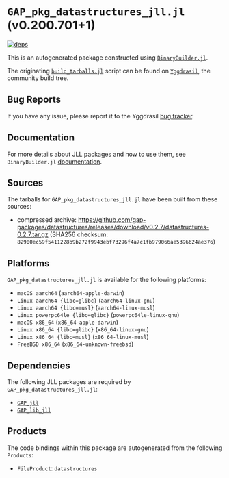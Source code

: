 # `GAP_pkg_datastructures_jll.jl` (v0.200.701+1)

[![deps](https://juliahub.com/docs/GAP_pkg_datastructures_jll/deps.svg)](https://juliahub.com/ui/Packages/GAP_pkg_datastructures_jll/WdFR0?page=2)

This is an autogenerated package constructed using [`BinaryBuilder.jl`](https://github.com/JuliaPackaging/BinaryBuilder.jl).

The originating [`build_tarballs.jl`](https://github.com/JuliaPackaging/Yggdrasil/blob/8a3485995031a5598ed23f0f85d08b9161486a39/G/GAP_pkg/GAP_pkg_datastructures/build_tarballs.jl) script can be found on [`Yggdrasil`](https://github.com/JuliaPackaging/Yggdrasil/), the community build tree.

## Bug Reports

If you have any issue, please report it to the Yggdrasil [bug tracker](https://github.com/JuliaPackaging/Yggdrasil/issues).

## Documentation

For more details about JLL packages and how to use them, see `BinaryBuilder.jl` [documentation](https://docs.binarybuilder.org/stable/jll/).

## Sources

The tarballs for `GAP_pkg_datastructures_jll.jl` have been built from these sources:

* compressed archive: https://github.com/gap-packages/datastructures/releases/download/v0.2.7/datastructures-0.2.7.tar.gz (SHA256 checksum: `82900ec59f5411228b9b272f9943ebf73296f4a7c1fb979066ae5396624ae376`)

## Platforms

`GAP_pkg_datastructures_jll.jl` is available for the following platforms:

* `macOS aarch64` (`aarch64-apple-darwin`)
* `Linux aarch64 {libc=glibc}` (`aarch64-linux-gnu`)
* `Linux aarch64 {libc=musl}` (`aarch64-linux-musl`)
* `Linux powerpc64le {libc=glibc}` (`powerpc64le-linux-gnu`)
* `macOS x86_64` (`x86_64-apple-darwin`)
* `Linux x86_64 {libc=glibc}` (`x86_64-linux-gnu`)
* `Linux x86_64 {libc=musl}` (`x86_64-linux-musl`)
* `FreeBSD x86_64` (`x86_64-unknown-freebsd`)

## Dependencies

The following JLL packages are required by `GAP_pkg_datastructures_jll.jl`:

* [`GAP_jll`](https://github.com/JuliaBinaryWrappers/GAP_jll.jl)
* [`GAP_lib_jll`](https://github.com/JuliaBinaryWrappers/GAP_lib_jll.jl)

## Products

The code bindings within this package are autogenerated from the following `Products`:

* `FileProduct`: `datastructures`
